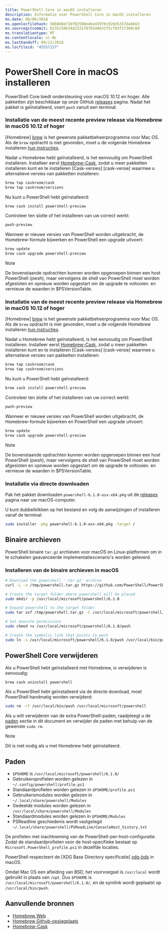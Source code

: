 ```yaml
---
title: PowerShell Core in macOS installeren
description: Informatie over PowerShell Core in macOS installeren
ms.date: 08/06/2018
ms.openlocfilehash: 50b8dbbf26f02580e4be45978c926d5337da6b63
ms.sourcegitcommit: b235c58b34d23317076540631f5cf83f1f309c0d
ms.translationtype: MT
ms.contentlocale: nl-NL
ms.lasthandoff: 09/13/2018
ms.locfileid: "45557157"
---
```

# <a name="installing-powershell-core-on-macos"></a>PowerShell Core in macOS installeren

PowerShell Core biedt ondersteuning voor macOS 10.12 en hoger.
Alle pakketten zijn beschikbaar op onze GitHub [releases][] pagina.
Nadat het pakket is geïnstalleerd, voert `pwsh` vanuit een terminal.

### <a name="installation-of-latest-preview-release-via-homebrew-on-macos-1012-or-higher"></a>Installatie van de meest recente preview release via Homebrew in macOS 10.12 of hoger

[Homebrew] [ brew] is het gewenste pakketbeheerprogramma voor Mac OS.
Als de `brew` opdracht is niet gevonden, moet u de volgende Homebrew installeren [hun instructies][brew].

Nadat u Homebrew hebt geïnstalleerd, is het eenvoudig om PowerShell installeren.
Installeer eerst [Homebrew-Cask][cask], zodat u meer pakketten installeren kunt en te installeren [Cask-versies] [cask-versie] waarmee u alternatieve versies van pakketten installeren:

```sh
brew tap caskroom/cask
brew tap caskroom/versions
```

Nu kunt u PowerShell hebt geïnstalleerd:

```sh
brew cask install powershell-preview
```

Controleer ten slotte of het installeren van uw correct werkt:

```sh
pwsh-preview
```

Wanneer er nieuwe versies van PowerShell worden uitgebracht, de Homebrew-formule bijwerken en PowerShell een upgrade uitvoert:

```sh
brew update
brew cask upgrade powershell-preview
```

> [!NOTE]
> De bovenstaande opdrachten kunnen worden opgeroepen binnen een host PowerShell (pwsh), maar vervolgens de shell van PowerShell moet worden afgesloten en opnieuw worden opgestart om de upgrade te voltooien.
> en vernieuw de waarden in $PSVersionTable.

[brew]: http://brew.sh/
[cask]: https://caskroom.github.io/
[cask-versions]: https://github.com/Homebrew/homebrew-cask-versions

### <a name="installation-of-latest-preview-release-via-homebrew-on-macos-1012-or-higher"></a>Installatie van de meest recente preview release via Homebrew in macOS 10.12 of hoger

[Homebrew] [ brew] is het gewenste pakketbeheerprogramma voor Mac OS.
Als de `brew` opdracht is niet gevonden, moet u de volgende Homebrew installeren [hun instructies][brew].

Nadat u Homebrew hebt geïnstalleerd, is het eenvoudig om PowerShell installeren.
Installeer eerst [Homebrew-Cask][cask], zodat u meer pakketten installeren kunt en te installeren [Cask-versies] [cask-versie] waarmee u alternatieve versies van pakketten installeren:

```sh
brew tap caskroom/cask
brew tap caskroom/versions
```

Nu kunt u PowerShell hebt geïnstalleerd:

```sh
brew cask install powershell-preview
```

Controleer ten slotte of het installeren van uw correct werkt:

```sh
pwsh-preview
```

Wanneer er nieuwe versies van PowerShell worden uitgebracht, de Homebrew-formule bijwerken en PowerShell een upgrade uitvoert:

```sh
brew update
brew cask upgrade powershell-preview
```

> [!NOTE]
> De bovenstaande opdrachten kunnen worden opgeroepen binnen een host PowerShell (pwsh), maar vervolgens de shell van PowerShell moet worden afgesloten en opnieuw worden opgestart om de upgrade te voltooien.
> en vernieuw de waarden in $PSVersionTable.

[brew]: http://brew.sh/
[cask]: https://caskroom.github.io/
[cask-versions]: https://github.com/Homebrew/homebrew-cask-versions

### <a name="installation-via-direct-download"></a>Installatie via directe downloaden

Pak het pakket downloaden `powershell-6.1.0-osx-x64.pkg`
uit de [releases][] pagina naar uw macOS-computer.

U kunt dubbelklikken op het bestand en volg de aanwijzingen of installeren vanaf de terminal:

```sh
sudo installer -pkg powershell-6.1.0-osx-x64.pkg -target /
```

## <a name="binary-archives"></a>Binaire archieven

PowerShell binaire `tar.gz` archieven voor macOS en Linux-platformen om in te schakelen geavanceerde implementatiescenario's worden geleverd.

### <a name="installing-binary-archives-on-macos"></a>Installeren van de binaire archieven in macOS

```sh
# Download the powershell '.tar.gz' archive
curl -L -o /tmp/powershell.tar.gz https://github.com/PowerShell/PowerShell/releases/download/v6.1.0/powershell-6.1.0-osx-x64.tar.gz

# Create the target folder where powershell will be placed
sudo mkdir -p /usr/local/microsoft/powershell/6.1.0

# Expand powershell to the target folder
sudo tar zxf /tmp/powershell.tar.gz -C /usr/local/microsoft/powershell/6.1.0

# Set execute permissions
sudo chmod +x /usr/local/microsoft/powershell/6.1.0/pwsh

# Create the symbolic link that points to pwsh
sudo ln -s /usr/local/microsoft/powershell/6.1.0/pwsh /usr/local/bin/pwsh
```

## <a name="uninstalling-powershell-core"></a>PowerShell Core verwijderen

Als u PowerShell hebt geïnstalleerd met Homebrew, is verwijderen is eenvoudig:

```sh
brew cask uninstall powershell
```

Als u PowerShell hebt geïnstalleerd via de directe download, moet PowerShell handmatig worden verwijderd:

```sh
sudo rm -rf /usr/local/bin/pwsh /usr/local/microsoft/powershell
```

Als u wilt verwijderen van de extra PowerShell-paden, raadpleegt u de [paden][] sectie in dit document en verwijder de paden met behulp van de gewenste `sudo rm`.

> [!NOTE]
> Dit is niet nodig als u met Homebrew hebt geïnstalleerd.

[Paden]:#paths

## <a name="paths"></a>Paden

* `$PSHOME` is `/usr/local/microsoft/powershell/6.1.0/`
* Gebruikersprofielen worden gelezen in `~/.config/powershell/profile.ps1`
* Standaardprofielen worden gelezen in `$PSHOME/profile.ps1`
* Gebruikersmodules worden gelezen in `~/.local/share/powershell/Modules`
* Gedeelde modules worden gelezen in `/usr/local/share/powershell/Modules`
* Standaardmodules worden gelezen in `$PSHOME/Modules`
* PSReadline geschiedenis wordt vastgelegd `~/.local/share/powershell/PSReadLine/ConsoleHost_history.txt`

De profielen met inachtneming van de PowerShell-per-host-configuratie.
Zodat de standaardprofielen voor de host-specifieke bestaat op `Microsoft.PowerShell_profile.ps1` in dezelfde locaties.

PowerShell respecteert de [XDG Base Directory specificatie] [ xdg-bds] in macOS.

Omdat Mac OS een afleiding van BSD, het voorvoegsel is `/usr/local` wordt gebruikt in plaats van `/opt`.
Dus `$PSHOME` is `/usr/local/microsoft/powershell/6.1.0/`, en de symlink wordt geplaatst op `/usr/local/bin/pwsh`.

## <a name="additional-resources"></a>Aanvullende bronnen

* [Homebrew Web][brew]
* [Homebrew Github-opslagplaats][GitHub]
* [Homebrew-Cask][cask]

[brew]: http://brew.sh/
[GitHub]: https://github.com/Homebrew
[Cask]: https://github.com/Homebrew/homebrew-cask
[releases]: https://github.com/PowerShell/PowerShell/releases/latest
[xdg-bds]: https://specifications.freedesktop.org/basedir-spec/basedir-spec-latest.html
